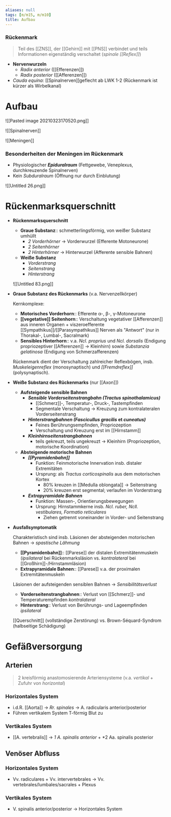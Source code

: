 ```yaml
---
aliases: null
tags: [m/m15, m/m10]
title: Aufbau
---
```

### Rückenmark 
> Teil des [[ZNS]], der [[Gehirn]] mit [[PNS]] verbindet und teils Informationen eigenständig verschaltet (*spinale [[Reflex]]*)
- **Nervenwurzeln**
	- *Radix anterior* ([[Efferenzen]])
	- *Radix posterior* ([[Afferenzen]])
- *Cauda equina:* [[Spinalnerven]]geflecht ab LWK 1-2 (Rückenmark ist kürzer als Wirbelkanal)

# Aufbau
![[Pasted image 20210323170520.png]]

![[Spinalnerven]]


![[Meningen]]
### Besonderheiten der Meningen im Rückenmark
- Physiologischer ***Epiduralraum*** (Fettgewebe, Veneplexus, durchkreuzende Spinalnerven)
- Kein *Subduralraum* (Öffnung nur durch Einblutung)

![[Untitled 26.png]]

# Rückenmarksquerschnitt

- **Rückenmarksquerschnitt**
    - **Graue Substanz**:: schmetterlingsförmig, von weißer Substanz umhüllt
        - *2 Vorderhörner* → Vorderwurzel (Efferente Motoneurone)
        - *2 Seitenhörner*
        - *2 Hinterhörner* → Hinterwurzel (Afferente sensible Bahnen)
    - **Weiße Substanz**
        - *Vorderstrang*
        - *Seitenstrang*
        - *Hinterstrang*

    ![[Untitled 83.png]]

- **Graue Substanz des Rückenmarks** (v.a. Nervenzellkörper)

    Kernkomplexe:

    - **Motorisches Vorderhorn**:: Efferente α-, β-, γ-Motoneurone
    - **[[vegetative]] Seitenhorn**:: Verschaltung vegetativer [[Afferenzen]] aus inneren Organen + viszeroefferente [[Sympathikus]]/[[Parasympathikus]] Nerven als "Antwort" (nur in Thorakal-, Lumbal-, Sacralmark)
    - **Sensibles Hinterhorn**:: v.a. *Ncl. proprius* und *Ncl. dorsalis* (Endigung propriozeptiver [[Afferenzen]] → Kleinhirn) sowie *Substanzia gelatinosa* (Endigung von Schmerzafferenzen)

    Rückenmark dient der Verschaltung zahlreicher Reflexbögen, insb. *Muskeleigenreflex* (monosynaptisch) und *[[Fremdreflex]]* (polysynaptisch).

- **Weiße Substanz des Rückenmarks** (nur [[Axon]])
    - **Aufsteigende sensible Bahnen**
        - ***Sensible Vorderseitenstrangbahn (Tractus spinothalamicus)***
            - [[Schmerz]]-, Temperatur-, Druck-, Tastempfinden
            - Segmentale Verschaltung → Kreuzung zum kontralateralen Vorderseitenstrang
        - ***Hinterstrangbahnen (Fascicullus gracilis* et *cuneatus)***
            - Feines Berührungsempfinden, Propriozeption
            - Verschaltung und Kreuzung erst im [[Hirnstamm]]
        - ***Kleinhirnseitenstrangbahnen***
            - teils gekreuzt, teils ungekreuzt → Kleinhirn (Propriozeption, motorische Koordination)
    - **Absteigende motorische Bahnen**
        - ***[[Pyramidenbahn]]***
            - Funktion: Feinmotorische Innervation insb. distaler Extremitäten
            - Ursprung: als *Tractus corticospinalis* aus dem motorischen Kortex
                - 80% kreuzen in [[Medulla oblongata]] → Seitenstrang
                - 20% kreuzen erst segmental; verlaufen im Vorderstrang
        - ***Extrapyramidale Bahnen***
            - Funktion: Massen-, Orientierungsbewegungen
            - Ursprung: Hirnstammkerne insb. *Ncl. ruber, Ncll. vestibulares, Formatio reticulares*
                - Ziehen getrennt voneinander in Vorder- und Seitenstrang
- **Ausfallsymptomatik**

    Charakteristisch sind insb. Läsionen der absteigenden motorischen Bahnen → *spastische Lähmung*

    - **[[Pyramidenbahn]]**:: [[Parese]] der distalen Extremitätenmuskeln (*ipsilateral* bei Rückenmarksläsion vs. *kontralateral* bei [[Großhirn]]-/Hirnstammläsion)
    - **Extrapyramidale Bahnen**:: [[Parese]] v.a. der proximalen Extremitätenmuskeln

    Läsionen der aufsteigenden sensiblen Bahnen → *Sensibilitätsverlust*

    - **Vorderseitenstrangbahnen**:: Verlust von [[Schmerz]]- und Temperaturempfinden *kontralateral*
    - **Hinterstrang**:: Verlust von Berührungs- und Lageempfinden *ipsilateral*

    [[Querschnitt]] (vollständige Zerstörung) vs. Brown-Séquard-Syndrom (halbseitige Schädigung)
# Gefäßversorgung
## Arterien
> 2 kreisförmig anastomosierende Arteriensysteme (v.a. *vertikal* + Zufuhr von *horizontal*)
### Horizontales System
- i.d.R. [[Aorta]] → *Rr. spinales* → A. radicularis anterior/posterior
- Führen vertikalem System T-förmig Blut zu

### Vertikales System
- [[A. vertebralis]] → *1 A. spinalis anterior* + *2 Aa. spinalis posterior
## Venöser Abfluss
### Horizontales System
- Vv. radiculares + Vv. intervertebrales → Vv. vertebrales/lumbales/sacrales + Plexus
### Vertikales System
- V. spinalis anterior/posterior → Horizontales System